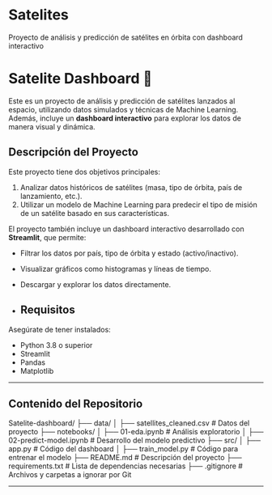 # Satelites
Proyecto de análisis y predicción de satélites en órbita con dashboard interactivo
# Satelite Dashboard 🚀

Este es un proyecto de análisis y predicción de satélites lanzados al espacio, utilizando datos simulados y técnicas de Machine Learning. Además, incluye un **dashboard interactivo** para explorar los datos de manera visual y dinámica.

## Descripción del Proyecto

Este proyecto tiene dos objetivos principales:
1. Analizar datos históricos de satélites (masa, tipo de órbita, país de lanzamiento, etc.).
2. Utilizar un modelo de Machine Learning para predecir el tipo de misión de un satélite basado en sus características.

El proyecto también incluye un dashboard interactivo desarrollado con **Streamlit**, que permite:
- Filtrar los datos por país, tipo de órbita y estado (activo/inactivo).
- Visualizar gráficos como histogramas y líneas de tiempo.
- Descargar y explorar los datos directamente.

- ## Requisitos
Asegúrate de tener instalados:
- Python 3.8 o superior
- Streamlit
- Pandas
- Matplotlib

---

## Contenido del Repositorio

Satelite-dashboard/
├── data/
│   ├── satellites_cleaned.csv      # Datos del proyecto
├── notebooks/
│   ├── 01-eda.ipynb                # Análisis exploratorio
│   ├── 02-predict-model.ipynb      # Desarrollo del modelo predictivo
├── src/
│   ├── app.py                      # Código del dashboard
│   ├── train_model.py              # Código para entrenar el modelo
├── README.md                       # Descripción del proyecto
├── requirements.txt                # Lista de dependencias necesarias
├── .gitignore                      # Archivos y carpetas a ignorar por Git

---



